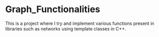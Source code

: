 # Graph_Functionalities

This is a project where I try and implement various functions present in libraries such as networkx using template classes in C++.
